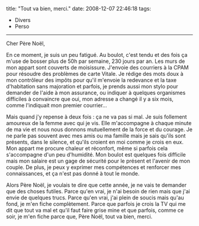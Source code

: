 title: "Tout va bien, merci."
date: 2008-12-07 22:46:18
tags:
  - Divers
  - Perso
---

Cher Père Noël,

En ce moment, je suis un peu fatigué. Au boulot, c'est tendu et des fois ça m'use de bosser plus de 50h par semaine, 230 jours par an. Les murs de mon appart sont couverts de moisissure. J'envoie des courriers à la CPAM pour résoudre des problèmes de carte Vitale. Je rédige des mots doux à mon contrôleur des impôts pour qu'il m'envoie la redevance et la taxe d'habitation sans majoration et parfois, je prends aussi mon stylo pour demander de l'aide à mon assurance, ou indiquer à quelques organismes difficiles à convaincre que oui, mon adresse a changé il y a six mois, comme l'indiquait mon premier courrier&#8230;

Mais quand j'y repense à deux fois&nbsp;: ça ne va pas si mal. Je suis follement amoureux de la femme avec qui je vis. Elle m'accompagne à chaque minute de ma vie et nous nous donnons mutuellement de la force et du courage. Je ne parle pas souvent avec mes amis ou ma famille mais je sais qu'ils sont présents, dans le silence, et qu'ils croient en moi comme je crois en eux. Mon appart me procure chaleur et réconfort, même si parfois cela s'accompagne d'un peu d'humidité. Mon boulot est quelques fois difficile mais mon salaire est un gage de sécurité pour le présent et l'avenir de mon couple. De plus, je peux y exprimer mes compétences et renforcer mes connaissances, et ça n'est pas donné à tout le monde.

Alors Père Noël, je voulais te dire que cette année, je ne vais te demander que des choses futiles. Parce qu'en vrai, je n'ai besoin de rien mais que j'ai envie de quelques trucs. Parce qu'en vrai, j'ai plein de soucis mais qu'au fond, je m'en fiche complètement. Parce que parfois je crois la TV qui me dit que tout va mal et qu'il faut faire grise mine et que parfois, comme ce soir, je m'en fiche parce que, Père Noël, tout va bien, merci.